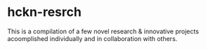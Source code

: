 # hckn-resrch
This is a compilation of a few novel research &amp; innovative projects acoomplished individually and in collaboration with others.
